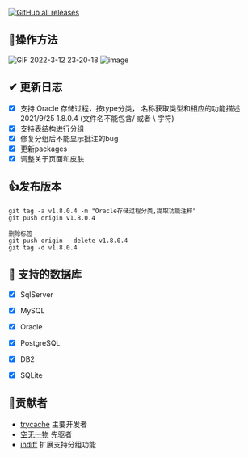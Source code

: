 [![GitHub all releases](https://img.shields.io/github/downloads/indiff/DBCHM/total)](https://github.com/indiff/DBCHM/releases/tag/v1.8.0.4)

## 🧨操作方法
![GIF 2022-3-12 23-20-18](https://user-images.githubusercontent.com/501276/158024086-a74b1709-109e-4e7d-abf3-c82e47b8681c.gif)
![image](https://user-images.githubusercontent.com/501276/158024130-be80481e-6524-4be2-afdd-533e96d1a911.png)

## ✔ 更新日志
- [x] 支持 Oracle 存储过程，按type分类， 名称获取类型和相应的功能描述 2021/9/25 1.8.0.4 (文件名不能包含/ 或者 \ 字符)
- [x] 支持表结构进行分组
- [x] 修复分组后不能显示批注的bug
- [x] 更新packages
- [x] 调整关于页面和皮肤
## 👍发布版本
```
git tag -a v1.8.0.4 -m "Oracle存储过程分类,提取功能注释"
git push origin v1.8.0.4

删除标签 
git push origin --delete v1.8.0.4
git tag -d v1.8.0.4
```
## 🎯 支持的数据库
- [x] SqlServer
- [x] MySQL
- [x] Oracle
- [x] PostgreSQL
- [x] DB2
- [x] SQLite


## 💪贡献者

- [trycache](https://gitee.com/trycache) 主要开发者
- [空无一物](https://gitee.com/dotnetchina/) 先驱者
- [indiff](https://github.com/indiff/) 扩展支持分组功能

